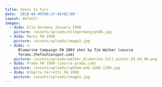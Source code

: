 ```yaml
---
title: Venus In Furs
date: '2018-04-09T09:37:45+02:00'
layout: default
images:
  - dida: Elle Germany January 1998
    picture: /assets/uploads/ellegermanyjan98.jpg
  - dida: Marni FW 1998
    picture: /assets/uploads/image2.jpg
  - dida: >-
      Blumarine Campaign FW 2003 shot by Tim Walker (source
      forums.thefashionspot.com)
    picture: /assets/uploads/walker_blumarine_fall_winter_03_04_06.png
  - dida: Prada FW 1999 (source prada.com)
    picture: /assets/uploads/cq5dam.web.1280.1280.jpg
  - dida: Alberta Ferretti FW 1998
    picture: /assets/uploads/image1.jpg
---
```


